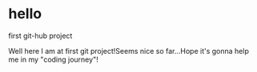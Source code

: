 # hello
first git-hub project

Well here I am at first git project!Seems nice so far...Hope it's gonna help me in my "coding journey"!
